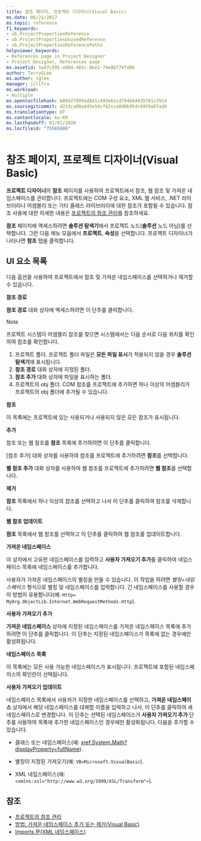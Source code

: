 ```yaml
---
title: 참조 페이지, 프로젝트 디자이너(Visual Basic)
ms.date: 06/21/2017
ms.topic: reference
f1_keywords:
- vb.ProjectPropertiesReference
- vb.ProjectPropertiesUnusedReference
- vb.ProjectPropertiesReferencePaths
helpviewer_keywords:
- References page in Project Designer
- Project Designer, References page
ms.assetid: 5a47c595-e084-401c-86e1-74e0bf74fd86
author: TerryGLee
ms.author: tglee
manager: jillfra
ms.workload:
- multiple
ms.openlocfilehash: b80427999ad841c493e61cd704b64435f81c3914
ms.sourcegitcommit: d233ca00ad45e50cf62cca0d0b95dc69f0a87ad6
ms.translationtype: HT
ms.contentlocale: ko-KR
ms.lasthandoff: 01/01/2020
ms.locfileid: "75565606"
---
```

# <a name="references-page-project-designer-visual-basic"></a>참조 페이지, 프로젝트 디자이너(Visual Basic)

**프로젝트 디자이너**의 **참조** 페이지를 사용하여 프로젝트에서 참조, 웹 참조 및 가져온 네임스페이스를 관리합니다. 프로젝트에는 COM 구성 요소, XML 웹 서비스, .NET 라이브러리나 어셈블리 또는 기타 클래스 라이브러리에 대한 참조가 포함될 수 있습니다. 참조 사용에 대한 자세한 내용은 [프로젝트의 참조 관리](../../ide/managing-references-in-a-project.md)를 참조하세요.

**참조** 페이지에 액세스하려면 **솔루션 탐색기**에서 프로젝트 노드(**솔루션** 노드 아님)를 선택합니다. 그런 다음 메뉴 모음에서 **프로젝트**, **속성**을 선택합니다. 프로젝트 디자이너가 나타나면 **참조** 탭을 클릭합니다.

## <a name="uielement-list"></a>UI 요소 목록

다음 옵션을 사용하여 프로젝트에서 참조 및 가져온 네임스페이스를 선택하거나 제거할 수 있습니다.

**참조 경로**

**참조 경로** 대화 상자에 액세스하려면 이 단추를 클릭합니다.

> [!NOTE]
> 프로젝트 시스템이 어셈블리 참조를 찾으면 시스템에서는 다음 순서로 다음 위치를 확인하여 참조를 확인합니다.
>
> 1. 프로젝트 폴더. 프로젝트 폴더 파일은 **모든 파일 표시**가 적용되지 않을 경우 **솔루션 탐색기**에 표시됩니다.
> 2. **참조 경로** 대화 상자에 지정된 폴더.
> 3. **참조 추가** 대화 상자에 파일을 표시하는 폴더.
> 4. 프로젝트의 obj 폴더. COM 참조를 프로젝트에 추가하면 하나 이상의 어셈블리가 프로젝트의 obj 폴더에 추가될 수 있습니다.

 **참조**

이 목록에는 프로젝트에 있는 사용되거나 사용되지 않은 모든 참조가 표시됩니다.

 **추가**

참조 또는 웹 참조를 **참조** 목록에 추가하려면 이 단추를 클릭합니다.

[참조 추가] 대화 상자를 사용하여 참조를 프로젝트에 추가하려면 **참조**를 선택합니다.

**웹 참조 추가** 대화 상자를 사용하여 웹 참조를 프로젝트에 추가하려면 **웹 참조**를 선택합니다.

 **제거**

**참조** 목록에서 하나 이상의 참조를 선택하고 나서 이 단추를 클릭하여 참조를 삭제합니다.

 **웹 참조 업데이트**

**참조** 목록에서 웹 참조를 선택하고 이 단추를 클릭하여 웹 참조를 업데이트합니다.

 **가져온 네임스페이스**

이 상자에서 고유한 네임스페이스를 입력하고 **사용자 가져오기 추가**를 클릭하여 네임스페이스 목록에 네임스페이스를 추가합니다.

사용자가 가져온 네임스페이스의 별칭을 만들 수 있습니다. 이 작업을 하려면 *별칭*=*네임스페이스* 형식으로 별칭 및 네임스페이스를 입력합니다. 긴 네임스페이스를 사용할 경우 이 방법이 유용합니다(예: `Http= MyOrg.ObjectLib.Internet.WebRequestMethods.Http`).

 **사용자 가져오기 추가**

**가져온 네임스페이스** 상자에 지정된 네임스페이스를 가져온 네임스페이스 목록에 추가하려면 이 단추를 클릭합니다. 이 단추는 지정된 네임스페이스가 목록에 없는 경우에만 활성화됩니다.

 **네임스페이스 목록**

이 목록에는 모든 사용 가능한 네임스페이스가 표시됩니다. 프로젝트에 포함된 네임스페이스의 확인란이 선택됩니다.

 **사용자 가져오기 업데이트**

네임스페이스 목록에서 사용자가 지정한 네임스페이스를 선택하고, **가져온 네임스페이스** 상자에서 해당 네임스페이스를 대체할 이름을 입력하고 나서, 이 단추를 클릭하여 새 네임스페이스로 변경합니다. 이 단추는 선택된 네임스페이스가 **사용자 가져오기 추가** 단추를 사용하여 목록에 추가한 네임스페이스인 경우에만 활성화됩니다. 다음을 추가할 수 있습니다.

- 클래스 또는 네임스페이스(예: <xref:System.Math?displayProperty=fullName>).

- 별칭이 지정된 가져오기(예: `VB=Microsoft.VisualBasic`).

- XML 네임스페이스(예: `<xmlns:xsl="http://www.w3.org/1999/XSL/Transform">`).

## <a name="see-also"></a>참조

- [프로젝트의 참조 관리](../../ide/managing-references-in-a-project.md)
- [방법: 가져온 네임스페이스 추가 또는 제거(Visual Basic)](../../ide/how-to-add-or-remove-imported-namespaces-visual-basic.md)
- [Imports 문(XML 네임스페이스)](/dotnet/visual-basic/language-reference/statements/imports-statement-xml-namespace)
